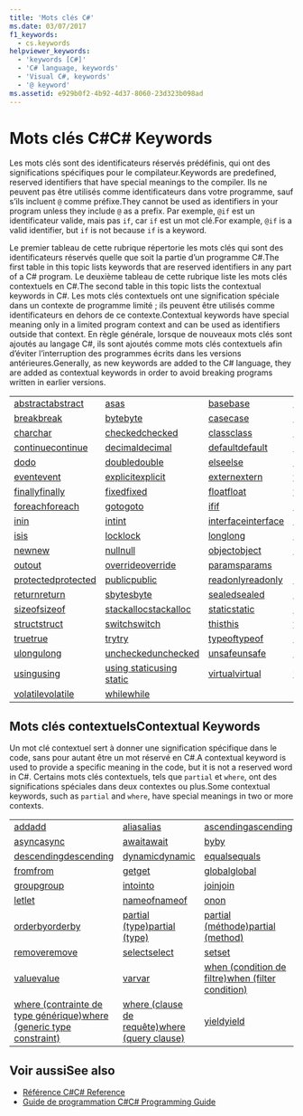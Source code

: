 ```yaml
---
title: 'Mots clés C#'
ms.date: 03/07/2017
f1_keywords:
  - cs.keywords
helpviewer_keywords:
  - 'keywords [C#]'
  - 'C# language, keywords'
  - 'Visual C#, keywords'
  - '@ keyword'
ms.assetid: e929b0f2-4b92-4d37-8060-23d323b098ad
---
```

# <a name="c-keywords"></a><span data-ttu-id="77ac8-102">Mots clés C#</span><span class="sxs-lookup"><span data-stu-id="77ac8-102">C# Keywords</span></span>
<span data-ttu-id="77ac8-103">Les mots clés sont des identificateurs réservés prédéfinis, qui ont des significations spécifiques pour le compilateur.</span><span class="sxs-lookup"><span data-stu-id="77ac8-103">Keywords are predefined, reserved identifiers that have special meanings to the compiler.</span></span> <span data-ttu-id="77ac8-104">Ils ne peuvent pas être utilisés comme identificateurs dans votre programme, sauf s’ils incluent `@` comme préfixe.</span><span class="sxs-lookup"><span data-stu-id="77ac8-104">They cannot be used as identifiers in your program unless they include `@` as a prefix.</span></span> <span data-ttu-id="77ac8-105">Par exemple, `@if` est un identificateur valide, mais pas `if`, car `if` est un mot clé.</span><span class="sxs-lookup"><span data-stu-id="77ac8-105">For example, `@if` is a valid identifier, but `if` is not because `if` is a keyword.</span></span>  
  
 <span data-ttu-id="77ac8-106">Le premier tableau de cette rubrique répertorie les mots clés qui sont des identificateurs réservés quelle que soit la partie d’un programme C#.</span><span class="sxs-lookup"><span data-stu-id="77ac8-106">The first table in this topic lists keywords that are reserved identifiers in any part of a C# program.</span></span> <span data-ttu-id="77ac8-107">Le deuxième tableau de cette rubrique liste les mots clés contextuels en C#.</span><span class="sxs-lookup"><span data-stu-id="77ac8-107">The second table in this topic lists the contextual keywords in C#.</span></span> <span data-ttu-id="77ac8-108">Les mots clés contextuels ont une signification spéciale dans un contexte de programme limité ; ils peuvent être utilisés comme identificateurs en dehors de ce contexte.</span><span class="sxs-lookup"><span data-stu-id="77ac8-108">Contextual keywords have special meaning only in a limited program context and can be used as identifiers outside that context.</span></span> <span data-ttu-id="77ac8-109">En règle générale, lorsque de nouveaux mots clés sont ajoutés au langage C#, ils sont ajoutés comme mots clés contextuels afin d’éviter l’interruption des programmes écrits dans les versions antérieures.</span><span class="sxs-lookup"><span data-stu-id="77ac8-109">Generally, as new keywords are added to the C# language, they are added as contextual keywords in order to avoid breaking programs written in earlier versions.</span></span>  
  
|||||  
|---|---|---|---|  
|[<span data-ttu-id="77ac8-110">abstract</span><span class="sxs-lookup"><span data-stu-id="77ac8-110">abstract</span></span>](../../../csharp/language-reference/keywords/abstract.md)|[<span data-ttu-id="77ac8-111">as</span><span class="sxs-lookup"><span data-stu-id="77ac8-111">as</span></span>](../../../csharp/language-reference/keywords/as.md)|[<span data-ttu-id="77ac8-112">base</span><span class="sxs-lookup"><span data-stu-id="77ac8-112">base</span></span>](../../../csharp/language-reference/keywords/base.md)|[<span data-ttu-id="77ac8-113">bool</span><span class="sxs-lookup"><span data-stu-id="77ac8-113">bool</span></span>](../../../csharp/language-reference/keywords/bool.md)|  
|[<span data-ttu-id="77ac8-114">break</span><span class="sxs-lookup"><span data-stu-id="77ac8-114">break</span></span>](../../../csharp/language-reference/keywords/break.md)|[<span data-ttu-id="77ac8-115">byte</span><span class="sxs-lookup"><span data-stu-id="77ac8-115">byte</span></span>](../../../csharp/language-reference/keywords/byte.md)|[<span data-ttu-id="77ac8-116">case</span><span class="sxs-lookup"><span data-stu-id="77ac8-116">case</span></span>](../../../csharp/language-reference/keywords/switch.md)|[<span data-ttu-id="77ac8-117">catch</span><span class="sxs-lookup"><span data-stu-id="77ac8-117">catch</span></span>](../../../csharp/language-reference/keywords/try-catch.md)|  
|[<span data-ttu-id="77ac8-118">char</span><span class="sxs-lookup"><span data-stu-id="77ac8-118">char</span></span>](../../../csharp/language-reference/keywords/char.md)|[<span data-ttu-id="77ac8-119">checked</span><span class="sxs-lookup"><span data-stu-id="77ac8-119">checked</span></span>](../../../csharp/language-reference/keywords/checked.md)|[<span data-ttu-id="77ac8-120">class</span><span class="sxs-lookup"><span data-stu-id="77ac8-120">class</span></span>](../../../csharp/language-reference/keywords/class.md)|[<span data-ttu-id="77ac8-121">const</span><span class="sxs-lookup"><span data-stu-id="77ac8-121">const</span></span>](../../../csharp/language-reference/keywords/const.md)|  
|[<span data-ttu-id="77ac8-122">continue</span><span class="sxs-lookup"><span data-stu-id="77ac8-122">continue</span></span>](../../../csharp/language-reference/keywords/continue.md)|[<span data-ttu-id="77ac8-123">decimal</span><span class="sxs-lookup"><span data-stu-id="77ac8-123">decimal</span></span>](../../../csharp/language-reference/keywords/decimal.md)|[<span data-ttu-id="77ac8-124">default</span><span class="sxs-lookup"><span data-stu-id="77ac8-124">default</span></span>](../../../csharp/language-reference/keywords/default.md)|[<span data-ttu-id="77ac8-125">delegate</span><span class="sxs-lookup"><span data-stu-id="77ac8-125">delegate</span></span>](../../../csharp/language-reference/keywords/delegate.md)|  
|[<span data-ttu-id="77ac8-126">do</span><span class="sxs-lookup"><span data-stu-id="77ac8-126">do</span></span>](../../../csharp/language-reference/keywords/do.md)|[<span data-ttu-id="77ac8-127">double</span><span class="sxs-lookup"><span data-stu-id="77ac8-127">double</span></span>](../../../csharp/language-reference/keywords/double.md)|[<span data-ttu-id="77ac8-128">else</span><span class="sxs-lookup"><span data-stu-id="77ac8-128">else</span></span>](../../../csharp/language-reference/keywords/if-else.md)|[<span data-ttu-id="77ac8-129">enum</span><span class="sxs-lookup"><span data-stu-id="77ac8-129">enum</span></span>](../../../csharp/language-reference/keywords/enum.md)|  
|[<span data-ttu-id="77ac8-130">event</span><span class="sxs-lookup"><span data-stu-id="77ac8-130">event</span></span>](../../../csharp/language-reference/keywords/event.md)|[<span data-ttu-id="77ac8-131">explicit</span><span class="sxs-lookup"><span data-stu-id="77ac8-131">explicit</span></span>](../../../csharp/language-reference/keywords/explicit.md)|[<span data-ttu-id="77ac8-132">extern</span><span class="sxs-lookup"><span data-stu-id="77ac8-132">extern</span></span>](../../../csharp/language-reference/keywords/extern.md)|[<span data-ttu-id="77ac8-133">false</span><span class="sxs-lookup"><span data-stu-id="77ac8-133">false</span></span>](../../../csharp/language-reference/keywords/false.md)|  
|[<span data-ttu-id="77ac8-134">finally</span><span class="sxs-lookup"><span data-stu-id="77ac8-134">finally</span></span>](../../../csharp/language-reference/keywords/try-finally.md)|[<span data-ttu-id="77ac8-135">fixed</span><span class="sxs-lookup"><span data-stu-id="77ac8-135">fixed</span></span>](../../../csharp/language-reference/keywords/fixed-statement.md)|[<span data-ttu-id="77ac8-136">float</span><span class="sxs-lookup"><span data-stu-id="77ac8-136">float</span></span>](../../../csharp/language-reference/keywords/float.md)|[<span data-ttu-id="77ac8-137">for</span><span class="sxs-lookup"><span data-stu-id="77ac8-137">for</span></span>](../../../csharp/language-reference/keywords/for.md)|  
|[<span data-ttu-id="77ac8-138">foreach</span><span class="sxs-lookup"><span data-stu-id="77ac8-138">foreach</span></span>](../../../csharp/language-reference/keywords/foreach-in.md)|[<span data-ttu-id="77ac8-139">goto</span><span class="sxs-lookup"><span data-stu-id="77ac8-139">goto</span></span>](../../../csharp/language-reference/keywords/goto.md)|[<span data-ttu-id="77ac8-140">if</span><span class="sxs-lookup"><span data-stu-id="77ac8-140">if</span></span>](../../../csharp/language-reference/keywords/if-else.md)|[<span data-ttu-id="77ac8-141">implicit</span><span class="sxs-lookup"><span data-stu-id="77ac8-141">implicit</span></span>](../../../csharp/language-reference/keywords/implicit.md)|  
|[<span data-ttu-id="77ac8-142">in</span><span class="sxs-lookup"><span data-stu-id="77ac8-142">in</span></span>](../../../csharp/language-reference/keywords/in.md)|[<span data-ttu-id="77ac8-143">int</span><span class="sxs-lookup"><span data-stu-id="77ac8-143">int</span></span>](../../../csharp/language-reference/keywords/int.md)|[<span data-ttu-id="77ac8-144">interface</span><span class="sxs-lookup"><span data-stu-id="77ac8-144">interface</span></span>](../../../csharp/language-reference/keywords/interface.md)|[<span data-ttu-id="77ac8-145">internal</span><span class="sxs-lookup"><span data-stu-id="77ac8-145">internal</span></span>](../../../csharp/language-reference/keywords/internal.md)|
|[<span data-ttu-id="77ac8-146">is</span><span class="sxs-lookup"><span data-stu-id="77ac8-146">is</span></span>](../../../csharp/language-reference/keywords/is.md)|[<span data-ttu-id="77ac8-147">lock</span><span class="sxs-lookup"><span data-stu-id="77ac8-147">lock</span></span>](../../../csharp/language-reference/keywords/lock-statement.md)|[<span data-ttu-id="77ac8-148">long</span><span class="sxs-lookup"><span data-stu-id="77ac8-148">long</span></span>](../../../csharp/language-reference/keywords/long.md)|[<span data-ttu-id="77ac8-149">namespace</span><span class="sxs-lookup"><span data-stu-id="77ac8-149">namespace</span></span>](../../../csharp/language-reference/keywords/namespace.md)|
|[<span data-ttu-id="77ac8-150">new</span><span class="sxs-lookup"><span data-stu-id="77ac8-150">new</span></span>](../../../csharp/language-reference/keywords/new.md)|[<span data-ttu-id="77ac8-151">null</span><span class="sxs-lookup"><span data-stu-id="77ac8-151">null</span></span>](../../../csharp/language-reference/keywords/null.md)|[<span data-ttu-id="77ac8-152">object</span><span class="sxs-lookup"><span data-stu-id="77ac8-152">object</span></span>](../../../csharp/language-reference/keywords/object.md)|[<span data-ttu-id="77ac8-153">operator</span><span class="sxs-lookup"><span data-stu-id="77ac8-153">operator</span></span>](../../../csharp/language-reference/keywords/operator.md)|
|[<span data-ttu-id="77ac8-154">out</span><span class="sxs-lookup"><span data-stu-id="77ac8-154">out</span></span>](../../../csharp/language-reference/keywords/out.md)|[<span data-ttu-id="77ac8-155">override</span><span class="sxs-lookup"><span data-stu-id="77ac8-155">override</span></span>](../../../csharp/language-reference/keywords/override.md)|[<span data-ttu-id="77ac8-156">params</span><span class="sxs-lookup"><span data-stu-id="77ac8-156">params</span></span>](../../../csharp/language-reference/keywords/params.md)|[<span data-ttu-id="77ac8-157">private</span><span class="sxs-lookup"><span data-stu-id="77ac8-157">private</span></span>](../../../csharp/language-reference/keywords/private.md)|
|[<span data-ttu-id="77ac8-158">protected</span><span class="sxs-lookup"><span data-stu-id="77ac8-158">protected</span></span>](../../../csharp/language-reference/keywords/protected.md)|[<span data-ttu-id="77ac8-159">public</span><span class="sxs-lookup"><span data-stu-id="77ac8-159">public</span></span>](../../../csharp/language-reference/keywords/public.md)|[<span data-ttu-id="77ac8-160">readonly</span><span class="sxs-lookup"><span data-stu-id="77ac8-160">readonly</span></span>](../../../csharp/language-reference/keywords/readonly.md)|[<span data-ttu-id="77ac8-161">ref</span><span class="sxs-lookup"><span data-stu-id="77ac8-161">ref</span></span>](../../../csharp/language-reference/keywords/ref.md)|
|[<span data-ttu-id="77ac8-162">return</span><span class="sxs-lookup"><span data-stu-id="77ac8-162">return</span></span>](../../../csharp/language-reference/keywords/return.md)|[<span data-ttu-id="77ac8-163">sbyte</span><span class="sxs-lookup"><span data-stu-id="77ac8-163">sbyte</span></span>](../../../csharp/language-reference/keywords/sbyte.md)|[<span data-ttu-id="77ac8-164">sealed</span><span class="sxs-lookup"><span data-stu-id="77ac8-164">sealed</span></span>](../../../csharp/language-reference/keywords/sealed.md)|[<span data-ttu-id="77ac8-165">short</span><span class="sxs-lookup"><span data-stu-id="77ac8-165">short</span></span>](../../../csharp/language-reference/keywords/short.md)||
[<span data-ttu-id="77ac8-166">sizeof</span><span class="sxs-lookup"><span data-stu-id="77ac8-166">sizeof</span></span>](../../../csharp/language-reference/keywords/sizeof.md)|[<span data-ttu-id="77ac8-167">stackalloc</span><span class="sxs-lookup"><span data-stu-id="77ac8-167">stackalloc</span></span>](../../../csharp/language-reference/keywords/stackalloc.md)|[<span data-ttu-id="77ac8-168">static</span><span class="sxs-lookup"><span data-stu-id="77ac8-168">static</span></span>](../../../csharp/language-reference/keywords/static.md)|[<span data-ttu-id="77ac8-169">string</span><span class="sxs-lookup"><span data-stu-id="77ac8-169">string</span></span>](../../../csharp/language-reference/keywords/string.md)|
|[<span data-ttu-id="77ac8-170">struct</span><span class="sxs-lookup"><span data-stu-id="77ac8-170">struct</span></span>](../../../csharp/language-reference/keywords/struct.md)|[<span data-ttu-id="77ac8-171">switch</span><span class="sxs-lookup"><span data-stu-id="77ac8-171">switch</span></span>](../../../csharp/language-reference/keywords/switch.md)|[<span data-ttu-id="77ac8-172">this</span><span class="sxs-lookup"><span data-stu-id="77ac8-172">this</span></span>](../../../csharp/language-reference/keywords/this.md)|[<span data-ttu-id="77ac8-173">throw</span><span class="sxs-lookup"><span data-stu-id="77ac8-173">throw</span></span>](../../../csharp/language-reference/keywords/throw.md)|
|[<span data-ttu-id="77ac8-174">true</span><span class="sxs-lookup"><span data-stu-id="77ac8-174">true</span></span>](../../../csharp/language-reference/keywords/true.md)|[<span data-ttu-id="77ac8-175">try</span><span class="sxs-lookup"><span data-stu-id="77ac8-175">try</span></span>](../../../csharp/language-reference/keywords/try-catch.md)|[<span data-ttu-id="77ac8-176">typeof</span><span class="sxs-lookup"><span data-stu-id="77ac8-176">typeof</span></span>](../../../csharp/language-reference/keywords/typeof.md)|[<span data-ttu-id="77ac8-177">uint</span><span class="sxs-lookup"><span data-stu-id="77ac8-177">uint</span></span>](../../../csharp/language-reference/keywords/uint.md)|
|[<span data-ttu-id="77ac8-178">ulong</span><span class="sxs-lookup"><span data-stu-id="77ac8-178">ulong</span></span>](../../../csharp/language-reference/keywords/ulong.md)|[<span data-ttu-id="77ac8-179">unchecked</span><span class="sxs-lookup"><span data-stu-id="77ac8-179">unchecked</span></span>](../../../csharp/language-reference/keywords/unchecked.md)|[<span data-ttu-id="77ac8-180">unsafe</span><span class="sxs-lookup"><span data-stu-id="77ac8-180">unsafe</span></span>](../../../csharp/language-reference/keywords/unsafe.md)|[<span data-ttu-id="77ac8-181">ushort</span><span class="sxs-lookup"><span data-stu-id="77ac8-181">ushort</span></span>](../../../csharp/language-reference/keywords/ushort.md)|
|[<span data-ttu-id="77ac8-182">using</span><span class="sxs-lookup"><span data-stu-id="77ac8-182">using</span></span>](../../../csharp/language-reference/keywords/using.md)|[<span data-ttu-id="77ac8-183">using static</span><span class="sxs-lookup"><span data-stu-id="77ac8-183">using static</span></span>](using-static.md)|[<span data-ttu-id="77ac8-184">virtual</span><span class="sxs-lookup"><span data-stu-id="77ac8-184">virtual</span></span>](../../../csharp/language-reference/keywords/virtual.md)|[<span data-ttu-id="77ac8-185">void</span><span class="sxs-lookup"><span data-stu-id="77ac8-185">void</span></span>](../../../csharp/language-reference/keywords/void.md)|
|[<span data-ttu-id="77ac8-186">volatile</span><span class="sxs-lookup"><span data-stu-id="77ac8-186">volatile</span></span>](../../../csharp/language-reference/keywords/volatile.md)|[<span data-ttu-id="77ac8-187">while</span><span class="sxs-lookup"><span data-stu-id="77ac8-187">while</span></span>](../../../csharp/language-reference/keywords/while.md)|

## <a name="contextual-keywords"></a><span data-ttu-id="77ac8-188">Mots clés contextuels</span><span class="sxs-lookup"><span data-stu-id="77ac8-188">Contextual Keywords</span></span>  
 <span data-ttu-id="77ac8-189">Un mot clé contextuel sert à donner une signification spécifique dans le code, sans pour autant être un mot réservé en C#.</span><span class="sxs-lookup"><span data-stu-id="77ac8-189">A contextual keyword is used to provide a specific meaning in the code, but it is not a reserved word in C#.</span></span> <span data-ttu-id="77ac8-190">Certains mots clés contextuels, tels que `partial` et `where`, ont des significations spéciales dans deux contextes ou plus.</span><span class="sxs-lookup"><span data-stu-id="77ac8-190">Some contextual keywords, such as `partial` and `where`, have special meanings in two or more contexts.</span></span>  
  
||||  
|---|---|---|  
|[<span data-ttu-id="77ac8-191">add</span><span class="sxs-lookup"><span data-stu-id="77ac8-191">add</span></span>](add.md)|[<span data-ttu-id="77ac8-192">alias</span><span class="sxs-lookup"><span data-stu-id="77ac8-192">alias</span></span>](extern-alias.md)|[<span data-ttu-id="77ac8-193">ascending</span><span class="sxs-lookup"><span data-stu-id="77ac8-193">ascending</span></span>](ascending.md)|
|[<span data-ttu-id="77ac8-194">async</span><span class="sxs-lookup"><span data-stu-id="77ac8-194">async</span></span>](async.md)|[<span data-ttu-id="77ac8-195">await</span><span class="sxs-lookup"><span data-stu-id="77ac8-195">await</span></span>](await.md)|[<span data-ttu-id="77ac8-196">by</span><span class="sxs-lookup"><span data-stu-id="77ac8-196">by</span></span>](by.md)|
|[<span data-ttu-id="77ac8-197">descending</span><span class="sxs-lookup"><span data-stu-id="77ac8-197">descending</span></span>](descending.md)|[<span data-ttu-id="77ac8-198">dynamic</span><span class="sxs-lookup"><span data-stu-id="77ac8-198">dynamic</span></span>](dynamic.md)|[<span data-ttu-id="77ac8-199">equals</span><span class="sxs-lookup"><span data-stu-id="77ac8-199">equals</span></span>](equals.md)|
|[<span data-ttu-id="77ac8-200">from</span><span class="sxs-lookup"><span data-stu-id="77ac8-200">from</span></span>](from-clause.md)|[<span data-ttu-id="77ac8-201">get</span><span class="sxs-lookup"><span data-stu-id="77ac8-201">get</span></span>](get.md)|[<span data-ttu-id="77ac8-202">global</span><span class="sxs-lookup"><span data-stu-id="77ac8-202">global</span></span>](global.md)|
|[<span data-ttu-id="77ac8-203">group</span><span class="sxs-lookup"><span data-stu-id="77ac8-203">group</span></span>](group-clause.md)|[<span data-ttu-id="77ac8-204">into</span><span class="sxs-lookup"><span data-stu-id="77ac8-204">into</span></span>](into.md)|[<span data-ttu-id="77ac8-205">join</span><span class="sxs-lookup"><span data-stu-id="77ac8-205">join</span></span>](join-clause.md)|
|[<span data-ttu-id="77ac8-206">let</span><span class="sxs-lookup"><span data-stu-id="77ac8-206">let</span></span>](let-clause.md)|[<span data-ttu-id="77ac8-207">nameof</span><span class="sxs-lookup"><span data-stu-id="77ac8-207">nameof</span></span>](nameof.md)|[<span data-ttu-id="77ac8-208">on</span><span class="sxs-lookup"><span data-stu-id="77ac8-208">on</span></span>](on.md)|
|[<span data-ttu-id="77ac8-209">orderby</span><span class="sxs-lookup"><span data-stu-id="77ac8-209">orderby</span></span>](orderby-clause.md)|[<span data-ttu-id="77ac8-210">partial (type)</span><span class="sxs-lookup"><span data-stu-id="77ac8-210">partial (type)</span></span>](partial-type.md)|[<span data-ttu-id="77ac8-211">partial (méthode)</span><span class="sxs-lookup"><span data-stu-id="77ac8-211">partial (method)</span></span>](partial-method.md)|
|[<span data-ttu-id="77ac8-212">remove</span><span class="sxs-lookup"><span data-stu-id="77ac8-212">remove</span></span>](remove.md)|[<span data-ttu-id="77ac8-213">select</span><span class="sxs-lookup"><span data-stu-id="77ac8-213">select</span></span>](select-clause.md)|[<span data-ttu-id="77ac8-214">set</span><span class="sxs-lookup"><span data-stu-id="77ac8-214">set</span></span>](set.md)|
|[<span data-ttu-id="77ac8-215">value</span><span class="sxs-lookup"><span data-stu-id="77ac8-215">value</span></span>](value.md)|[<span data-ttu-id="77ac8-216">var</span><span class="sxs-lookup"><span data-stu-id="77ac8-216">var</span></span>](var.md)|[<span data-ttu-id="77ac8-217">when (condition de filtre)</span><span class="sxs-lookup"><span data-stu-id="77ac8-217">when (filter condition)</span></span>](when.md)|
|[<span data-ttu-id="77ac8-218">where (contrainte de type générique)</span><span class="sxs-lookup"><span data-stu-id="77ac8-218">where (generic type constraint)</span></span>](where-generic-type-constraint.md)|[<span data-ttu-id="77ac8-219">where (clause de requête)</span><span class="sxs-lookup"><span data-stu-id="77ac8-219">where (query clause)</span></span>](where-clause.md)|[<span data-ttu-id="77ac8-220">yield</span><span class="sxs-lookup"><span data-stu-id="77ac8-220">yield</span></span>](yield.md)|
  
## <a name="see-also"></a><span data-ttu-id="77ac8-221">Voir aussi</span><span class="sxs-lookup"><span data-stu-id="77ac8-221">See also</span></span>

- [<span data-ttu-id="77ac8-222">Référence C#</span><span class="sxs-lookup"><span data-stu-id="77ac8-222">C# Reference</span></span>](../../../csharp/language-reference/index.md)
- [<span data-ttu-id="77ac8-223">Guide de programmation C#</span><span class="sxs-lookup"><span data-stu-id="77ac8-223">C# Programming Guide</span></span>](../../../csharp/programming-guide/index.md)
